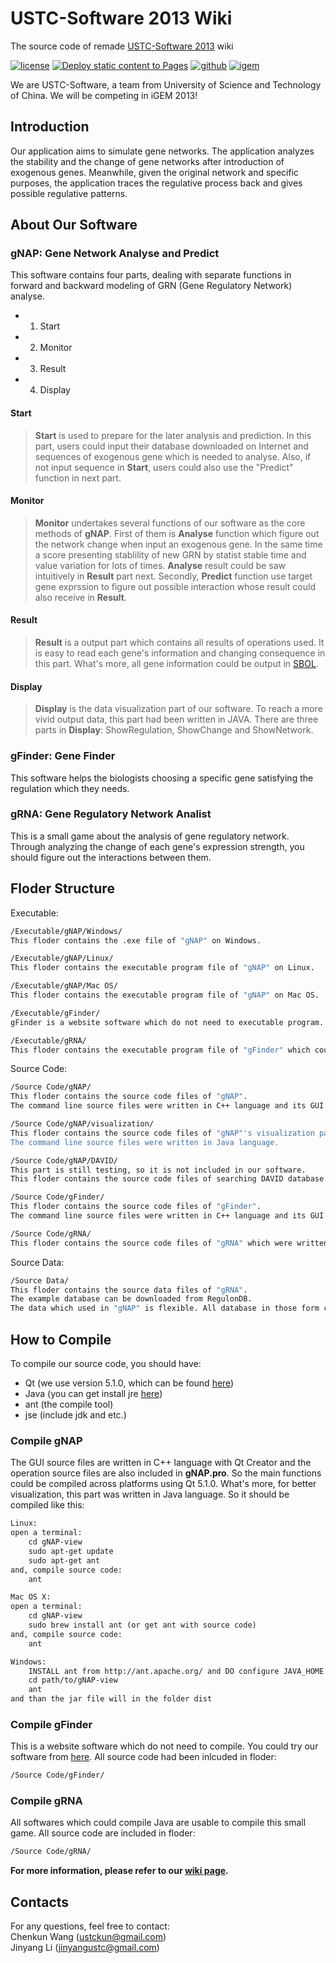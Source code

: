 # USTC-Software 2013 Wiki

The source code of remade [USTC-Software 2013](https://github.com/igemsoftware/USTC-Software2013) wiki

[![license](https://img.shields.io/github/license/monetjoe/ustc_software2013_wiki.svg)](https://github.com/monetjoe/ustc_software2013_wiki/blob/master/LICENSE)
[![Deploy static content to Pages](https://github.com/monetjoe/ustc_software2013_wiki/actions/workflows/static.yml/badge.svg?branch=main)](https://github.com/monetjoe/ustc_software2013_wiki/actions/workflows/static.yml)
[![github](https://img.shields.io/badge/GitHub-USTC--Software2013-000000.svg)](https://github.com/igemsoftware/USTC-Software2013)
[![igem](https://img.shields.io/badge/iGEM-2013-00cc66.svg)](https://github.com/igemsoftware/USTC-Software2013)

We are USTC-Software, a team from University of Science and Technology of China. We will be competing in iGEM 2013!

## Introduction
Our application aims to simulate gene networks. The application analyzes the stability and the change of gene networks after introduction of exogenous genes. Meanwhile, given the original network and specific purposes, the application traces the regulative process back and gives possible regulative patterns.

## About Our Software
### gNAP: Gene Network Analyse and Predict
This software contains four parts, dealing with separate functions in forward and backward modeling of GRN (Gene Regulatory Network) analyse.
* 1. Start
* 2. Monitor
* 3. Result
* 4. Display

#### Start
>**Start** is used to prepare for the later analysis and prediction. In this part, users could input their database downloaded on Internet and sequences of exogenous gene which is needed to analyse. Also, if not input sequence in **Start**, users could also use the "Predict" function in next part.

#### Monitor
>**Monitor** undertakes several functions of our software as the core methods of **gNAP**. First of them is **Analyse** function which figure out the network change when input an exogenous gene. In the same time a score presenting stablility of new GRN by statist stable time and value variation for lots of times. **Analyse** result could be saw intuitively in **Result** part next. Secondly, **Predict** function use target gene exprssion to figure out possible interaction whose result could also receive in **Result**.

#### Result
>**Result** is a output part which contains all results of operations used. It is easy to read each gene's information and changing consequence in this part. What's more, all gene information could be output in [SBOL](http://www.sbolstandard.org/).

#### Display
>**Display** is the data visualization part of our software. To reach a more vivid output data, this part had been written in JAVA. There are three parts in **Display**: ShowRegulation, ShowChange and ShowNetwork.

### gFinder: Gene Finder
This software helps the biologists choosing a specific gene satisfying the regulation which they needs.

### gRNA: Gene Regulatory Network Analist
This is a small game about the analysis of gene regulatory network. Through analyzing the change of each gene's expression strength, you should figure out the interactions between them.

## Floder Structure
Executable:
```bash
/Executable/gNAP/Windows/
This floder contains the .exe file of "gNAP" on Windows.
```
```bash
/Executable/gNAP/Linux/
This floder contains the executable program file of "gNAP" on Linux.
```
```bash
/Executable/gNAP/Mac OS/
This floder contains the executable program file of "gNAP" on Mac OS.
```
```bash
/Executable/gFinder/
gFinder is a website software which do not need to executable program. Website:Http://www.stlover.org/gFinder
```
```bash
/Executable/gRNA/
This floder contains the executable program file of "gFinder" which could be ran on all those platforms.
```

Source Code:
```bash
/Source Code/gNAP/
This floder contains the source code files of "gNAP". 
The command line source files were written in C++ language and its GUI were written in C++ language with Qt Creator.
```
```bash
/Source Code/gNAP/visualization/
This floder contains the source code files of "gNAP"'s visualization part. 
The command line source files were written in Java language.
```
```bash
/Source Code/gNAP/DAVID/
This part is still testing, so it is not included in our software. 
This floder contains the source code files of searching DAVID database.
```
```bash
/Source Code/gFinder/
This floder contains the source code files of "gFinder". 
The command line source files were written in C++ language and its GUI were embedded in a website.
```
```bash
/Source Code/gRNA/
This floder contains the source code files of "gRNA" which were written in Java language.
```

Source Data:
```bash
/Source Data/
This floder contains the source data files of "gRNA".
The example database can be downloaded from RegulonDB. 
The data which used in "gNAP" is flexible. All database in those form could be read in our software.
```

## How to Compile
To compile our source code, you should have:
* Qt   (we use version 5.1.0, which can be found [here](http://qt-project.org/downloads))
* Java (you can get install jre [here](http://www.java.com/))
* ant  (the compile tool)
* jse  (include jdk and etc.)

### Compile gNAP
The GUI source files are written in C++ language with Qt Creator and the operation source files are also included in **gNAP.pro**. So the main functions could be compiled across platforms using Qt 5.1.0.
What's more, for better visualization, this part was written in Java language. So it should be compiled like this:
```txt
Linux:
open a terminal:
    cd gNAP-view
    sudo apt-get update
    sudo apt-get ant
and, compile source code:
    ant

Mac OS X:
open a terminal:
    cd gNAP-view
    sudo brew install ant (or get ant with source code)
and, compile source code:
    ant

Windows:
    INSTALL ant from http://ant.apache.org/ and DO configure JAVA_HOME
    cd path/to/gNAP-view
    ant
and than the jar file will in the folder dist
```

### Compile gFinder
This is a website software which do not need to compile. You could try our software from [here](https://static.igem.org/mediawiki/2013/3/32/USTC-Software_2013_API_of_gNAP.pdf). All source code had been inlcuded in floder:
```bash
/Source Code/gFinder/
```

### Compile gRNA
All softwares which could compile Java are usable to compile this small game. All source code are included in floder: 
```bash
/Source Code/gRNA/
```

**For more information, please refer to our [wiki page](http://2013.igem.org/Team:USTC-Software).**

## Contacts
For any questions, feel free to contact:<br>
Chenkun Wang (ustckun@gmail.com)<br>
Jinyang Li (jinyangustc@gmail.com)